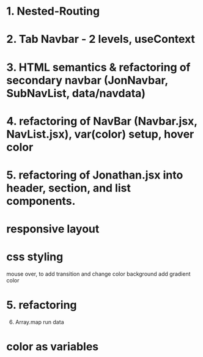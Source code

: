 # 1. Nested-Routing

# 2. Tab Navbar - 2 levels, useContext

# 3. HTML semantics & refactoring of secondary navbar (JonNavbar, SubNavList, data/navdata)

# 4. refactoring of NavBar (Navbar.jsx, NavList.jsx), var(color) setup, hover color

# 5. refactoring of Jonathan.jsx into header, section, and list components.

# responsive layout

# css styling

mouse over, to add transition and change color
background add gradient color

# 5. refactoring

6. Array.map run data

# color as variables
